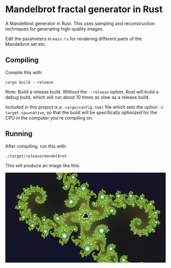# Mandelbrot fractal generator in Rust

A Mandelbrot generator in Rust. This uses sampling and reconstruction techniques for generating high-quality images.

Edit the parameters in `main.rs` for rendering different parts of the Mandelbrot set etc.

## Compiling

Compile this with:

    cargo build --release

Note: Build a release build. Without the `--release` option, Rust will build a debug build, which will run about 10 times as slow as a release build.

Included in this project is a `.cargo/config.toml` file which sets the option `-C target-cpu=native`, so that the build will be specifically optimized for the CPU in the computer you're compiling on.

## Running

After compiling, run this with:

    ./target/release/mandelbrot

This will produce an image like this:

![Mandelbrot detail](doc/mandelbrot.png)
